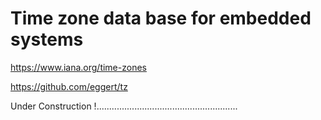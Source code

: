 # Time zone data base for embedded systems

https://www.iana.org/time-zones

https://github.com/eggert/tz

Under Construction !........................................................
